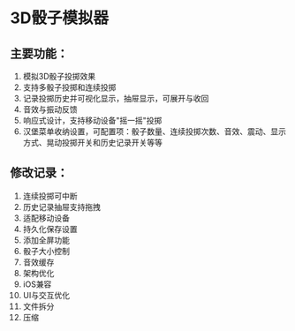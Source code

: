 # 3D骰子模拟器
## 主要功能：
1. 模拟3D骰子投掷效果
2. 支持多骰子投掷和连续投掷
3. 记录投掷历史并可视化显示，抽屉显示，可展开与收回
4. 音效与振动反馈
5. 响应式设计，支持移动设备"摇一摇"投掷
6. 汉堡菜单收纳设置，可配置项：骰子数量、连续投掷次数、音效、震动、显示方式、晃动投掷开关和历史记录开关等等

## 修改记录：
1. 连续投掷可中断
2. 历史记录抽屉支持拖拽
3. 适配移动设备
4. 持久化保存设置
5. 添加全屏功能
6. 骰子大小控制
7. 音效缓存
8. 架构优化
9. iOS兼容
10. UI与交互优化
11. 文件拆分
12. 压缩